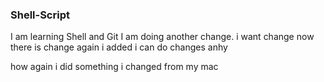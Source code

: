 ### Shell-Script
I am learning Shell and Git 
I am doing another change.
i want change now
there is change
again i added
i can do changes anhy

how again i did something
i changed from my mac
